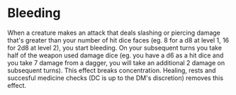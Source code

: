 # Bleeding

When a creature makes an attack that deals slashing or piercing damage that's greater than your number of hit dice faces (eg. 8 for a d8 at level 1, 16 for 2d8 at level 2), you start bleeding. On your subsequent turns you take half of the weapon used damage dice (eg. you have a d6 as a hit dice and you take 7 damage from a dagger, you will take an additional 2 damage on subsequent turns). This effect breaks concentration. Healing, rests and succesful medicine checks (DC is up to the DM's discretion) removes this effect. 
